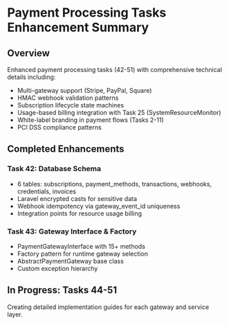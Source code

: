 # Payment Processing Tasks Enhancement Summary

## Overview
Enhanced payment processing tasks (42-51) with comprehensive technical details including:
- Multi-gateway support (Stripe, PayPal, Square)
- HMAC webhook validation patterns
- Subscription lifecycle state machines  
- Usage-based billing integration with Task 25 (SystemResourceMonitor)
- White-label branding in payment flows (Tasks 2-11)
- PCI DSS compliance patterns

## Completed Enhancements

### Task 42: Database Schema
- 6 tables: subscriptions, payment_methods, transactions, webhooks, credentials, invoices
- Laravel encrypted casts for sensitive data
- Webhook idempotency via gateway_event_id uniqueness
- Integration points for resource usage billing

### Task 43: Gateway Interface & Factory  
- PaymentGatewayInterface with 15+ methods
- Factory pattern for runtime gateway selection
- AbstractPaymentGateway base class
- Custom exception hierarchy

## In Progress: Tasks 44-51
Creating detailed implementation guides for each gateway and service layer.
